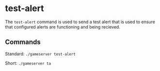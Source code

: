 # test-alert

The `test-alert` command is used to send a test alert that is used to ensure that configured alerts are functioning and being recieved.

## Commands

Standard: `./gameserver test-alert`

Short: `./gameserver ta`
